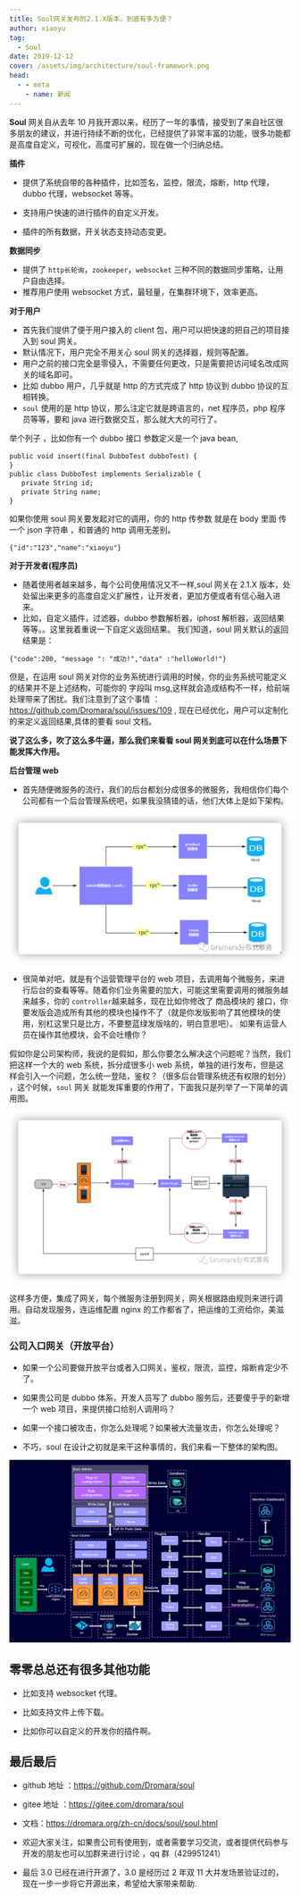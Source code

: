 ```yaml
---
title: Soul网关发布的2.1.X版本，到底有多方便？
author: xiaoyu
tag:
  - Soul
date: 2019-12-12
cover: /assets/img/architecture/soul-framework.png
head:
  - - meta
    - name: 新闻
---
```


**Soul** 网关自从去年 10 月我开源以来，经历了一年的事情，接受到了来自社区很多朋友的建议，并进行持续不断的优化，已经提供了非常丰富的功能，很多功能都是高度自定义，可视化，高度可扩展的，现在做一个归纳总结。

**插件**

- 提供了系统自带的各种插件，比如签名，监控，限流，熔断，http 代理，dubbo 代理，websocket 等等。

- 支持用户快速的进行插件的自定义开发。

- 插件的所有数据，开关状态支持动态变更。

**数据同步**

- 提供了 `http长轮询`，`zookeeper`，`websocket` 三种不同的数据同步策略，让用户自由选择。
- 推荐用户使用 websocket 方式，最轻量，在集群环境下，效率更高。

**对于用户**

- 首先我们提供了便于用户接入的 client 包，用户可以把快速的把自己的项目接入到 soul 网关。
- 默认情况下，用户完全不用关心 soul 网关的选择器，规则等配置。
- 用户之前的接口完全是零侵入，不需要任何更改，只是需要把访问域名改成网关的域名即可。
- 比如 dubbo 用户，几乎就是 http 的方式完成了 http 协议到 dubbo 协议的互相转换。
- `soul` 使用的是 http 协议，那么注定它就是跨语言的，net 程序员，php 程序员等等，要和 java 进行数据交互，那么就大大的可行了。

举个列子 ，比如你有一个 dubbo 接口 参数定义是一个 java bean,

```
public void insert(final DubboTest dubboTest) {
}
public class DubboTest implements Serializable {
   private String id;
   private String name;
}
```

如果你使用 soul 网关要发起对它的调用，你的 http 传参数 就是在 body 里面 传一个 json 字符串 ，和普通的 http 调用无差别。

```
{"id":"123","name":"xiaoyu"}
```

**对于开发者(程序员)**

- 随着使用者越来越多，每个公司使用情况又不一样,soul 网关在 2.1.X 版本，处处留出来更多的高度自定义扩展性，让开发者，更加方便或者有信心融入进来。
- 比如，自定义插件，过滤器，dubbo 参数解析器，iphost 解析器，返回结果等等。。这里我着重说一下自定义返回结果。
  我们知道，soul 网关默认的返回结果是：

```
{"code":200, "message ": "成功!","data" :"helloWorld!"}
```

但是，在运用 soul 网关对你的业务系统进行调用的时候，你的业务系统可能定义的结果并不是上述结构，可能你的 字段叫 msg,这样就会造成结构不一样，给前端处理带来了困扰。我们注意到了这个事情 ：https://github.com/Dromara/soul/issues/109 , 现在已经优化，用户可以定制化的来定义返回结果,具体的要看 soul 文档。

**说了这么多，吹了这么多牛逼，那么我们来看看 soul 网关到底可以在什么场景下能发挥大作用。**

**后台管理 web**

- 首先随便微服务的流行，我们的后台都划分成很多的微服务，我相信你们每个公司都有一个后台管理系统吧，如果我没猜错的话，他们大体上是如下架构。

![soul-rpc](/assets/img/architecture/soul-rpc.png)

- 很简单对吧，就是有个运营管理平台的 web 项目，去调用每个微服务，来进行后台的查看等等。随着你们业务需要的加大，可能这里需要调用的微服务越来越多，你的 `controller`越来越多，现在比如你修改了 商品模块的 接口，你要发版会造成所有其他的模块也操作不了（就是你发版影响了其他模块的使用，别杠这里只是比方，不要整蓝绿发版啥的，明白意思吧）。
  如果有运营人员在操作其他模块，会不会吐槽你？

假如你是公司架构师，我说的是假如，那么你要怎么解决这个问题呢？当然，我们把这样一个大的 web 系统，拆分成很多小 web 系统，单独的进行发布，但是这样会引入一个问题，怎么统一登陆，鉴权？（很多后台管理系统还有权限的划分） ，这个时候，`soul` 网关 就能发挥重要的作用了，下面我只是列举了一下简单的调用图。

![soul-admin](/assets/img/architecture/soul-admin-1.png)

这样多方便，集成了网关，每个微服务注册到网关，网关根据路由规则来进行调用。自动发现服务，连运维配置 nginx 的工作都省了，把运维的工资给你，美滋滋。

### 公司入口网关（开放平台）

- 如果一个公司要做开放平台或者入口网关，鉴权，限流，监控，熔断肯定少不了。

- 如果贵公司是 dubbo 体系，开发人员写了 dubbo 服务后，还要傻乎乎的新增一个 web 项目，来提供接口给别人调用吗？

- 如果一个接口被攻击，你怎么处理呢？如果被大流量攻击，你怎么处理呢？

- 不巧，soul 在设计之初就是来干这种事情的，我们来看一下整体的架构图。

![soul-framework](/assets/img/architecture/soul-framework.png)

## 零零总总还有很多其他功能

- 比如支持 websocket 代理。
- 比如支持文件上传下载。

- 比如你可以自定义的开发你的插件啊。

## 最后最后

- github 地址 ：https://github.com/Dromara/soul

- gitee 地址 ：https://gitee.com/dromara/soul

- 文档：https://dromara.org/zh-cn/docs/soul/soul.html

- 欢迎大家关注，如果贵公司有使用到，或者需要学习交流，或者提供代码参与开发的朋友也可以加群来进行讨论 ，qq 群（429951241）

- 最后 3.0 已经在进行开源了，3.0 是经历过 2 年双 11 大并发场景验证过的，现在一步一步将它开源出来，希望给大家带来帮助.
